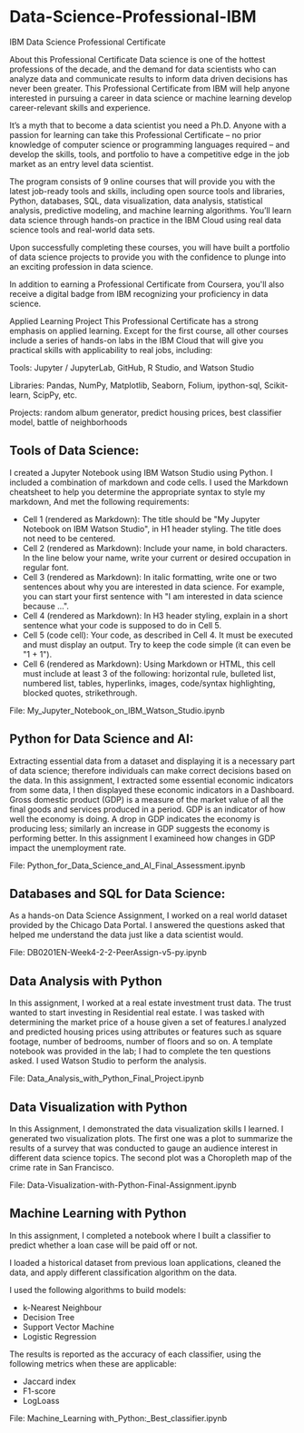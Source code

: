 # Data-Science-Professional-IBM
IBM Data Science Professional Certificate


About this Professional Certificate
Data science is one of the hottest professions of the decade, and the demand for data scientists who can analyze data and communicate results to inform data driven decisions has never been greater. This Professional Certificate from IBM will help anyone interested in pursuing a career in data science or machine learning develop career-relevant skills and experience.

It’s a myth that to become a data scientist you need a Ph.D. Anyone with a passion for learning can take this Professional Certificate – no prior knowledge of computer science or programming languages required – and develop the skills, tools, and portfolio to have a competitive edge in the job market as an entry level data scientist.

The program consists of 9 online courses that will provide you with the latest job-ready tools and skills, including open source tools and libraries, Python, databases, SQL, data visualization, data analysis, statistical analysis, predictive modeling, and machine learning algorithms. You’ll learn data science through hands-on practice in the IBM Cloud using real data science tools and real-world data sets.

Upon successfully completing these courses, you will have built a portfolio of data science projects to provide you with the confidence to plunge into an exciting profession in data science.

In addition to earning a Professional Certificate from Coursera, you'll also receive a digital badge from IBM recognizing your proficiency in data science.

Applied Learning Project
This Professional Certificate has a strong emphasis on applied learning. Except for the first course, all other courses include a series of hands-on labs in the IBM Cloud that will give you practical skills with applicability to real jobs, including:

Tools: Jupyter / JupyterLab, GitHub, R Studio, and Watson Studio

Libraries: Pandas, NumPy, Matplotlib, Seaborn, Folium, ipython-sql, Scikit-learn, ScipPy, etc.

Projects: random album generator, predict housing prices, best classifier model, battle of neighborhoods



## Tools of Data Science: 
I created a Jupyter Notebook using IBM Watson Studio using Python. I included a combination of markdown and code cells. I used the Markdown cheatsheet to help you determine the appropriate syntax to style my markdown, And met the following requirements:   
    
- Cell 1 (rendered as Markdown): The title should be "My Jupyter Notebook on IBM Watson Studio", in H1 header styling. The title does not need to be centered.
- Cell 2 (rendered as Markdown): Include your name, in bold characters. In the line below your name, write your current or desired occupation in regular font.
- Cell 3 (rendered as Markdown): In italic formatting, write one or two sentences about why you are interested in data science. For example, you can start your first sentence with "I am interested in data science because ...".
- Cell 4 (rendered as Markdown): In H3 header styling, explain in a short sentence what your code is supposed to do in Cell 5.
- Cell 5 (code cell): Your code, as described in Cell 4. It must be executed and must display an output. Try to keep the code simple (it can even be "1 + 1").
- Cell 6 (rendered as Markdown): Using Markdown or HTML, this cell must include at least 3 of the following: horizontal rule, bulleted list, numbered list, tables, hyperlinks, images, code/syntax highlighting, blocked quotes, strikethrough.

File: My_Jupyter_Notebook_on_IBM_Watson_Studio.ipynb

## Python for Data Science and AI: 

Extracting essential data from a dataset and displaying it is a necessary part of data science; therefore individuals can make correct decisions based on the data. In this assignment, I extracted some essential economic indicators from some data, I  then displayed these economic indicators in a Dashboard.
Gross domestic product (GDP) is a measure of the market value of all the final goods and services produced in a period. GDP is an indicator of how well the economy is doing. A drop in GDP indicates the economy is producing less; similarly an increase in GDP suggests the economy is performing better. In this assignment I examineed how changes in GDP impact the unemployment rate.

File: Python_for_Data_Science_and_AI_Final_Assessment.ipynb

##  Databases and SQL for Data Science:  

As a hands-on Data Science Assignment, I worked on a real world dataset provided by the Chicago Data Portal. I answered the questions  asked that           helped me understand the data just like a data scientist would. 

File: DB0201EN-Week4-2-2-PeerAssign-v5-py.ipynb 

## Data Analysis with Python 

In this assignment, I worked at a real estate investment trust data. The trust wanted to start investing in Residential real estate. I was  tasked with determining the market price of a house given a set of features.I  analyzed and predicted housing prices using attributes or features such as square footage, number of bedrooms, number of floors and so on. A template notebook was provided in the lab; I had to complete the ten questions asked. I used Watson Studio to perform the analysis. 

File: Data_Analysis_with_Python_Final_Project.ipynb

## Data Visualization with Python

In this Assignment, I demonstrated the data visualization skills I learned. I generated two visualization plots. The first one was a plot to summarize the results of a survey that was conducted to gauge an audience interest in different data science topics. The second plot was a Choropleth map of the crime rate in San Francisco. 

File: Data-Visualization-with-Python-Final-Assignment.ipynb

## Machine Learning with Python

 In this assignment, I completed a notebook where I  built a classifier to predict whether a loan case will be paid off or not.

I loaded a historical dataset from previous loan applications, cleaned the data, and apply different classification algorithm on the data. 

I used the following algorithms to build  models:

- k-Nearest Neighbour
- Decision Tree
- Support Vector Machine
- Logistic Regression

The results is reported as the accuracy of each classifier, using the following metrics when these are applicable:

- Jaccard index
- F1-score
- LogLoass
    
File: Machine_Learning with_Python:_Best_classifier.ipynb
